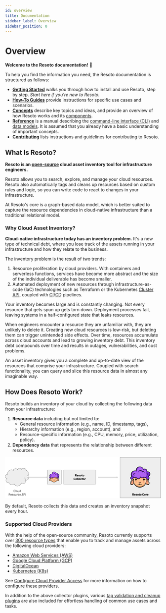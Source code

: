 ```yaml
---
id: overview
title: Documentation
sidebar_label: Overview
sidebar_position: 0
---
```


# Overview

**Welcome to the Resoto documentation!** 👋

To help you find the information you need, the Resoto documentation is structured as follows:

- **[Getting Started](./getting-started/index.md)** walks you through how to install and use Resoto, step by step. _Start here if you're new to Resoto._
- **[How-To Guides](./how-to-guides/index.md)** provide instructions for specific use cases and scenarios.
- **[Concepts](./concepts/index.md)** describe key topics and ideas, and provide an overview of how Resoto works and its [components](./concepts/components/index.md).
- **[Reference](./reference/index.md)** is a manual describing the [command-line interface (CLI)](./reference/cli/index.md) and [data models](./reference/data-models/index.md). It is assumed that you already have a basic understanding of important concepts.
- **[Contributing](./contributing/index.md)** lists instructions and guidelines for contributing to Resoto.

## What Is Resoto?

**Resoto is an [open-source](https://github.com/someengineering/resoto/blob/main/LICENSE) cloud asset inventory tool for infrastructure engineers.**

Resoto allows you to search, explore, and manage your cloud resources. Resoto also automatically tags and cleans up resources based on custom rules and logic, so you can write code to react to changes in your infrastructure.

At Resoto's core is a graph-based data model, which is better suited to capture the resource dependencies in cloud-native infrastructure than a traditional relational model.

### Why Cloud Asset Inventory?

**Cloud-native infrastructure today has an inventory problem.** It's a new type of technical debt, where you lose track of the assets running in your infrastructure and how they relate to the business.

The inventory problem is the result of two trends:

1. Resource proliferation by cloud providers. With containers and serverless functions, services have become more abstract and the size of the individual deliverable has become smaller.
2. Automated deployment of new resources through infrastructure-as-code (IaC) technologies such as Terraform or the Kubernetes [Cluster API](https://cluster-api.sigs.k8s.io), coupled with <abbr title="continuous integration">CI</abbr>/<abbr title="continuous deployment">CD</abbr> pipelines.

Your inventory becomes large and is constantly changing. Not every resource that gets spun up gets torn down. Deployment processes fail, leaving systems in a half-configured state that leaks resources.

When engineers encounter a resource they are unfamiliar with, they are unlikely to delete it. Creating new cloud resources is low-risk, but deleting them can trigger unintended side effects. Over time, resources accumulate across cloud accounts and lead to growing inventory debt. This inventory debt compounds over time and results in outages, vulnerabilities, and cost problems.

An asset inventory gives you a complete and up-to-date view of the resources that comprise your infrastructure. Coupled with search functionality, you can query and slice this resource data in almost any imaginable way.

## How Does Resoto Work?

Resoto builds an inventory of your cloud by collecting the following data from your infrastructure:

1. **Resource data** including but not limited to:
   - General resource information (e.g., name, ID, timestamp, tags),
   - Hierarchy information (e.g., region, account), and
   - Resource-specific information (e.g., CPU, memory, price, utilization, policy).
2. **Dependency data** that represents the relationship between different resources.

![](./img/data-collection.png)

By default, Resoto collects this data and creates an inventory snapshot every hour.

### Supported Cloud Providers

With the help of the open-source community, Resoto currently supports over [300 resource types](./reference/data-models/index.md) that enable you to track and manage assets across the following cloud providers:

- [Amazon Web Services (AWS)](./getting-started/configure-cloud-provider-access/aws.md)
- [Google Cloud Platform (GCP)](./getting-started/configure-cloud-provider-access/gcp.md)
- [DigitalOcean](./getting-started/configure-cloud-provider-access/digitalocean.md)
- [Kubernetes (K8s)](./getting-started/configure-cloud-provider-access/kubernetes.md)

See [Configure Cloud Provider Access](./getting-started/configure-cloud-provider-access/index.md) for more information on how to configure these providers.

In addition to the above collector plugins, various [tag validation and cleanup plugins](./concepts/components/plugins/index.md) are also included for effortless handling of common use cases and tasks.
